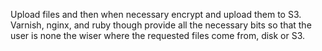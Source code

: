 Upload files and then when necessary encrypt and upload them to S3. Varnish, nginx, and ruby though provide all the necessary bits so that
the user is none the wiser where the requested files come from, disk or S3.
